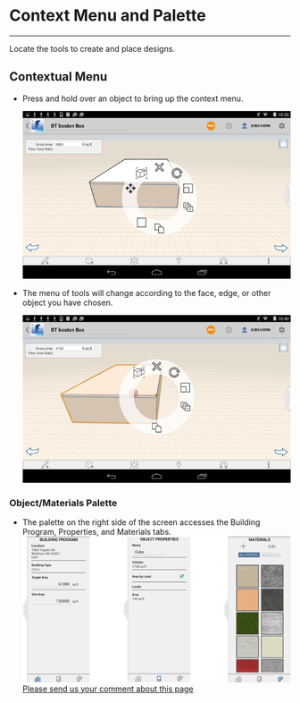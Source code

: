 # Context Menu and Palette

----

Locate the tools to create and place designs.
 

## Contextual Menu

* Press and hold over an object to bring up the context menu. 
    
    ![](Images/GUID-888202E0-EC86-478D-9342-FAF00A490F05-low.png)
* The menu of tools will change according to the face, edge, or other object you have chosen. 
    
    ![](Images/GUID-A4F2D67E-EE7E-45B1-8747-C19531A77407-low.png)

### Object/Materials Palette

* The palette on the right side of the screen accesses the Building Program, Properties, and Materials tabs.![](Images/GUID-57AB508D-FA7D-4203-8635-076D93CF1866-low.png)
[Please send us your comment about this page](#)